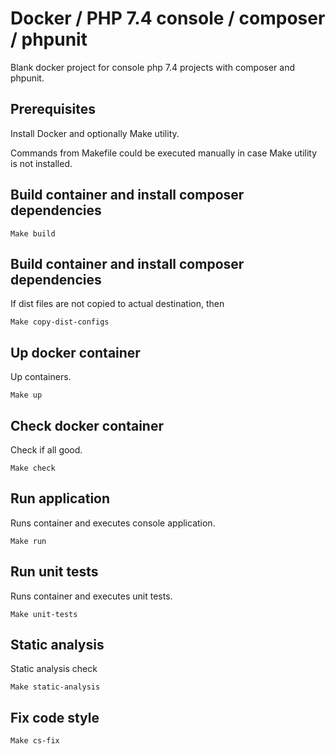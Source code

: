 # Docker / PHP 7.4 console / composer / phpunit 

Blank docker project for console php 7.4 projects with composer and phpunit.

## Prerequisites

Install Docker and optionally Make utility.

Commands from Makefile could be executed manually in case Make utility is not installed.

## Build container and install composer dependencies

    Make build

## Build container and install composer dependencies

If dist files are not copied to actual destination, then
    
    Make copy-dist-configs
        
## Up docker container

Up containers.

    Make up   
    
## Check docker container

Check if all good.

    Make check           
        
## Run application

Runs container and executes console application.

    Make run
    

## Run unit tests

Runs container and executes unit tests.

    Make unit-tests

## Static analysis

Static analysis check

    Make static-analysis
    
## Fix code style

    Make cs-fix